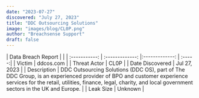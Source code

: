 ```yaml
---
date: "2023-07-27"
discovered: "July 27, 2023"
title: "DDC Outsourcing Solutions"
image: "images/blog/CL0P.png"
author: "Breachsense Support"
draft: false
---
```


| Data Breach Report           |              | 
| :-----------: | :-------------:     |:-------------:    | :-----:|
| Victim      | ddcos.com      | 
| Threat Actor      | CL0P      | 
| Date Discovered      | Jul 27, 2023      | 
| Description      | DDC Outsourcing Solutions (DDC OS), part of The DDC Group, is an experienced provider of BPO and customer experience services for the retail, utilities, finance, legal, charity, and local government sectors in the UK and Europe.      | 
| Leak Size      | Unknown      | 

